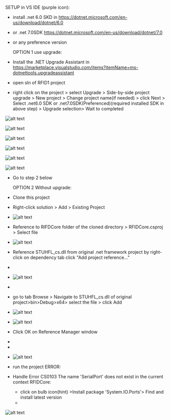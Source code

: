 SETUP in VS IDE (purple icon):
  - install .net 6.0 SKD in https://dotnet.microsoft.com/en-us/download/dotnet/6.0
  - or .net 7.0SDK https://dotnet.microsoft.com/en-us/download/dotnet/7.0
  - or any preference version

    
    OPTION 1 use upgrade:
  - Install the .NET Upgrade Assistant in https://marketplace.visualstudio.com/items?itemName=ms-dotnettools.upgradeassistant
  - open sln of RFID1 project
  - right click on the project > select Upgrade > Side-by-side project upgrade > New project > Change project name(if needed) > click Next > Select .net6.0 SDK or .net7.0SDK(Preferenced)(required installed SDK in above step) > Upgrade selection> Wait to completed

  ![alt text](https://github.com/docuong0912/RFID_Core/blob/main/images/upgrade.png?raw=true)

  ![alt text](https://github.com/docuong0912/RFID_Core/blob/main/images/upgrade1.PNG?raw=true)

  ![alt text](https://github.com/docuong0912/RFID_Core/blob/main/images/upgrade2.PNG?raw=true)

  ![alt text](https://github.com/docuong0912/RFID_Core/blob/main/images/upgrade3.PNG?raw=true)

  ![alt text](https://github.com/docuong0912/RFID_Core/blob/main/images/upgrade4.PNG?raw=true)

  ![alt text](https://github.com/docuong0912/RFID_Core/blob/main/images/upgrade5.PNG?raw=true)
  - Go to step 2 below



    OPTION 2 Without upgrade:
  - Clone this project
  - Right-click solution > Add > Existing Project

  - ![alt text](https://github.com/docuong0912/RFID_Core/blob/main/images/step21.png?raw=true)
  - Reference to RIFDCore folder of the cloned directory > RFIDCore.csproj > Select file

  - ![alt text](https://github.com/docuong0912/RFID_Core/blob/main/images/step22.PNG?raw=true)
  - Reference STUHFL_cs.dll from original .net framework project by right-click on dependency tab  click "Add project reference..."
  - 
  - ![alt text](https://github.com/docuong0912/RFID_Core/blob/main/images/step2.png?raw=true)
  - 
  - go to tab Browse > Navigate to STUHFL_cs.dll of original project>bin>Debug>x64> select the file > click Add
  - ![alt text](https://github.com/docuong0912/RFID_Core/blob/main/images/step3.PNG?raw=true)

  - ![alt text](https://github.com/docuong0912/RFID_Core/blob/main/images/step4.PNG?raw=true)
  - Click OK on Reference Manager window
  - 
  - 
  - ![alt text](https://github.com/docuong0912/RFID_Core/blob/main/images/step5.PNG?raw=true)
  - run the project
ERROR:
- Handle Error	CS0103	The name 'SerialPort' does not exist in the current context	RFIDCore:
    - click on bulb icon(hint) >Install package 'System.IO.Ports'> Find and install latest version
    - 
![alt text](https://github.com/docuong0912/RFID_Core/blob/main/images/error.png?raw=true)
